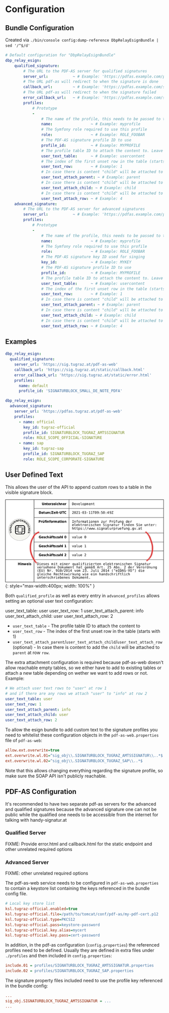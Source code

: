# Configuration

## Bundle Configuration

Created via `./bin/console config:dump-reference DbpRelayEsignBundle | sed '/^$/d'`

```yaml
# Default configuration for "DbpRelayEsignBundle"
dbp_relay_esign:
    qualified_signature:
        # The URL to the PDF-AS server for qualified signatures
        server_url:           ~ # Example: 'https://pdfas.example.com/pdf-as-web'
        # The URL pdf-as will redirect to when the signature is done
        callback_url:         ~ # Example: 'https://pdfas.example.com/static/callback.html'
        # The URL pdf-as will redirect to when the signature failed
        error_callback_url:   ~ # Example: 'https://pdfas.example.com/static/error.html'
        profiles:
            # Prototype
            -
                # The name of the profile, this needs to be passed to the API
                name:                 ~ # Example: myprofile
                # The Symfony role required to use this profile
                role:                 ~ # Example: ROLE_FOOBAR
                # The PDF-AS signature profile ID to use
                profile_id:           ~ # Example: MYPROFILE
                # The profile table ID to attach the content to. Leave empty to disable user text.
                user_text_table:      ~ # Example: usercontent
                # The index of the first unset row in the table (starts with 1)
                user_text_row:        ~ # Example: 1
                # In case there is content "child" will be attached to "parent" at "row" (optional)
                user_text_attach_parent: ~ # Example: parent
                # In case there is content "child" will be attached to "parent" at "row" (optional)
                user_text_attach_child: ~ # Example: child
                # In case there is content "child" will be attached to "parent" at "row" (optional)
                user_text_attach_row: ~ # Example: 4
    advanced_signature:
        # The URL to the PDF-AS server for advanced signatures
        server_url:           ~ # Example: 'https://pdfas.example.com/pdf-as-web'
        profiles:
            # Prototype
            -
                # The name of the profile, this needs to be passed to the API
                name:                 ~ # Example: myprofile
                # The Symfony role required to use this profile
                role:                 ~ # Example: ROLE_FOOBAR
                # The PDF-AS signature key ID used for singing
                key_id:               ~ # Example: MYKEY
                # The PDF-AS signature profile ID to use
                profile_id:           ~ # Example: MYPROFILE
                # The profile table ID to attach the content to. Leave empty to disable user text.
                user_text_table:      ~ # Example: usercontent
                # The index of the first unset row in the table (starts with 1)
                user_text_row:        ~ # Example: 1
                # In case there is content "child" will be attached to "parent" at "row" (optional)
                user_text_attach_parent: ~ # Example: parent
                # In case there is content "child" will be attached to "parent" at "row" (optional)
                user_text_attach_child: ~ # Example: child
                # In case there is content "child" will be attached to "parent" at "row" (optional)
                user_text_attach_row: ~ # Example: 4
```

## Examples

```yaml
dbp_relay_esign:
  qualified_signature:
    server_url: 'https://sig.tugraz.at/pdf-as-web'
    callback_url: 'https://sig.tugraz.at/static/callback.html'
    error_callback_url: 'https://sig.tugraz.at/static/error.html'
    profiles:
      name: default
      profile_id: 'SIGNATURBLOCK_SMALL_DE_NOTE_PDFA'
```

```yaml
dbp_relay_esign:
  advanced_signature:
    server_url: 'https://pdfas.tugraz.at/pdf-as-web'
    profiles:
      - name: official
        key_id: tugraz-official
        profile_id: SIGNATURBLOCK_TUGRAZ_AMTSSIGNATUR
        role: ROLE_SCOPE_OFFICIAL-SIGNATURE
      - name: sap
        key_id: tugraz-sap
        profile_id: SIGNATURBLOCK_TUGRAZ_SAP
        role: ROLE_SCOPE_CORPORATE-SIGNATURE
```

## User Defined Text

This allows the user of the API to append custom rows to a table in the visible
signature block.

![](user_text.png){: style="max-width:400px; width: 100%" }

Both `qualified_profile` as well as every entry in `advanced_profiles` allows
setting an optional user text configuration:


user_text_table: user
user_text_row: 1
user_text_attach_parent: info
user_text_attach_child: user
user_text_attach_row: 2

* `user_text_table` - The profile table ID to attach the content to
* `user_text_row` - The index of the first unset row in the table (starts with 1)
* `user_text_attach_parent`/`user_text_attach_child`/`user_text_attach_row` (optional) - In case there is content to add the `child` will be attached to `parent` at row `row`.

The extra attachment configuration is required because pdf-as-web doesn't allow
reachable empty tables, so we either have to add to existing tables or attach a
new table depending on wether we want to add rows or not. Example:

```yaml
# We attach user text rows to "user" at row 1
# and if there are any rows we attach "user" to "info" at row 2
user_text_table: user
user_text_row: 1
user_text_attach_parent: info
user_text_attach_child: user
user_text_attach_row: 2
```

To allow the esign bundle to add custom text to the signature profiles you need
to whitelist these configuration objects in the `pdf-as-web.properties` file of
`pdf-as-web`:

```ini
allow.ext.overwrite=true
ext.overwrite.wl.01=^sig_obj\\.SIGNATURBLOCK_TUGRAZ_AMTSSIGNATUR\\..*$
ext.overwrite.wl.02=^sig_obj\\.SIGNATURBLOCK_TUGRAZ_SAP\\..*$
```

Note that this allows changing everything regarding the signature profile, so
make sure the SOAP API isn't publicly reachable.

## PDF-AS Configuration

It's recommended to have two separate pdf-as servers for the advanced and
qualified signatures because the advanced signature one can not be public while
the qualified one needs to be accessible from the internet for talking with
handy-signatur.at

### Qualified Server

FIXME: Provide error.html and callback.html for the static endpoint and other unrelated required options

### Advanced Server

FIXME: other unrelated required options

The pdf-as-web service needs to be configured in `pdf-as-web.properties` to contain a keystore list
containing the keys referenced in the bundle config file.

```ini
# Local key store list
ksl.tugraz-official.enabled=true
ksl.tugraz-official.file=/path/to/tomcat/conf/pdf-as/my-pdf-cert.p12
ksl.tugraz-official.type=PKCS12
ksl.tugraz-official.pass=keystore-password
ksl.tugraz-official.key.alias=mycert
ksl.tugraz-official.key.pass=cert-password
```

In addition, in the pdf-as configuration (`config.properties`) the referenced profiles need to be defined.
Usually they are defined in extra files under `./profiles` and then included in `config.properties`:

```ini
include.01 = profiles/SIGNATURBLOCK_TUGRAZ_AMTSSIGNATUR.properties
include.02 = profiles/SIGNATURBLOCK_TUGRAZ_SAP.properties
```

The signature property files included need to use the profile key referenced in the bundle config:

```ini
...
sig_obj.SIGNATURBLOCK_TUGRAZ_AMTSSIGNATUR = ...
...
```